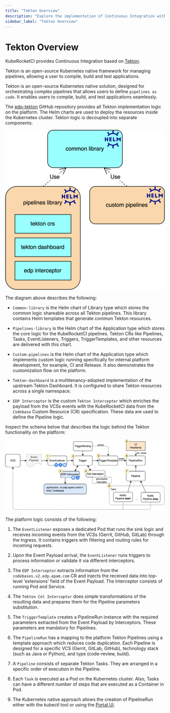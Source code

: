 ```yaml
---
title: "Tekton Overview"
description: "Explore the implementation of Continuous Integration with Tekton in KubeRocketCI, including core components, pipeline logic, and the Kubernetes native approach."
sidebar_label: "Tekton Overview"
---
```

<!-- markdownlint-disable MD025 -->

# Tekton Overview

<head>
  <link rel="canonical" href="https://docs.kuberocketci.io/docs/operator-guide/ci/tekton-overview/" />
</head>

KubeRocketCI provides Continuous Integration based on [Tekton](https://tekton.dev/).

Tekton is an open-source Kubernetes native framework for managing pipelines, allowing a user to compile, build and
test applications.

Tekton is an open-source Kubernetes native solution, designed for orchestrating complex pipelines that allows users to define `pipelines as code`. It enables users to compile, build, and test applications seamlessly.

The [edp-tekton](https://github.com/epam/edp-tekton) GitHub repository provides all Tekton implementation logic on the platform.
The Helm charts are used to deploy the resources inside the Kubernetes cluster.
Tekton logic is decoupled into separate components:

![Edp-tekton components diagram](../../assets/operator-guide/edp-tekton-components-diagram.png)

The diagram above describes the following:

* `Common-library` is the Helm chart of Library type which stores the common logic shareable across all Tekton pipelines.
This library contains Helm templates that generate common Tekton resources.

* `Pipelines-library` is the Helm chart of the Application type which stores the core logic for the KubeRocketCI pipelines.
Tekton CRs like Pipelines, Tasks, EventListeners, Triggers, TriggerTemplates, and other resources are delivered with
this chart.

* `Custom-pipelines` is the Helm chart of the Application type which implements custom logic running
specifically for internal platform development, for example, CI and Release.
It also demonstrates the customization flow on the platform.

* `Tekton-dashboard` is a multitenancy-adopted implementation of the upstream Tekton Dashboard.
It is configured to share Tekton resources across a single namespace.

* `EDP Interceptor` is the custom `Tekton Interceptor` which enriches the payload from the VCSs events with the KubeRocketCI data from the `Codebase` Custom Resource (CR) specification. These data are used to define the Pipeline logic.

Inspect the schema below that describes the logic behind the Tekton functionality on the platform:

![Component view for the Tekton on KubeRocketCI](../../assets/operator-guide/edp-tekton-component-view-diagram.png)

The platform logic consists of the following:

1. The `EventListener` exposes a dedicated Pod that runs the sink logic and receives incoming events from the
VCSs (Gerrit, GitHub, GitLab) through the Ingress. It contains triggers with filtering and routing rules for
incoming requests.

2. Upon the Event Payload arrival, the `EventListener` runs triggers to process information or validate it via
different interceptors.

3. The `EDP Interceptor` extracts information from the `codebases.v2.edp.epam.com` CR and injects the received data
into top-level 'extensions' field of the Event Payload. The Interceptor consists of running Pod and Service.

4. The `Tekton Cel Interceptor` does simple transformations of the resulting data and prepares them for the Pipeline
parameters substitution.

5. The `TriggerTemplate` creates a PipelineRun instance with the required parameters extracted from the Event Payload
by Interceptors. These parameters are mandatory for Pipelines.

6. The `PipelineRun` has a mapping to the platform Tekton Pipelines using a template approach which reduces code duplication.
Each Pipeline is designed for a specific VCS (Gerrit, GitLab, GitHub), technology stack (such as Java or Python),
and type (code-review, build).

7. A `Pipeline` consists of separate Tekton Tasks. They are arranged in a specific order of execution
in the Pipeline.

8. Each `Task` is executed as a Pod on the Kubernetes cluster.
Also, Tasks can have a different number of steps that are executed as a Container in Pod.

9. The Kubernetes native approach allows the creation of PipelineRun either with the kubectl tool or
using the [Portal UI](../../user-guide/application.md).
